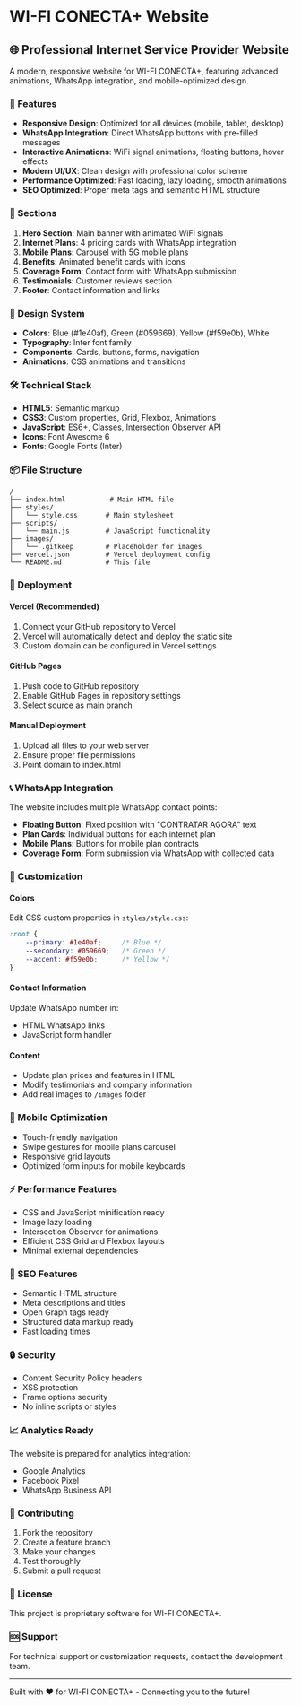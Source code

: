 # WI-FI CONECTA+ Website

## 🌐 Professional Internet Service Provider Website

A modern, responsive website for WI-FI CONECTA+, featuring advanced animations, WhatsApp integration, and mobile-optimized design.

### 🚀 Features

- **Responsive Design**: Optimized for all devices (mobile, tablet, desktop)
- **WhatsApp Integration**: Direct WhatsApp buttons with pre-filled messages
- **Interactive Animations**: WiFi signal animations, floating buttons, hover effects
- **Modern UI/UX**: Clean design with professional color scheme
- **Performance Optimized**: Fast loading, lazy loading, smooth animations
- **SEO Optimized**: Proper meta tags and semantic HTML structure

### 📱 Sections

1. **Hero Section**: Main banner with animated WiFi signals
2. **Internet Plans**: 4 pricing cards with WhatsApp integration
3. **Mobile Plans**: Carousel with 5G mobile plans
4. **Benefits**: Animated benefit cards with icons
5. **Coverage Form**: Contact form with WhatsApp submission
6. **Testimonials**: Customer reviews section
7. **Footer**: Contact information and links

### 🎨 Design System

- **Colors**: Blue (#1e40af), Green (#059669), Yellow (#f59e0b), White
- **Typography**: Inter font family
- **Components**: Cards, buttons, forms, navigation
- **Animations**: CSS animations and transitions

### 🛠️ Technical Stack

- **HTML5**: Semantic markup
- **CSS3**: Custom properties, Grid, Flexbox, Animations
- **JavaScript**: ES6+, Classes, Intersection Observer API
- **Icons**: Font Awesome 6
- **Fonts**: Google Fonts (Inter)

### 📦 File Structure

```
/
├── index.html           # Main HTML file
├── styles/
│   └── style.css       # Main stylesheet
├── scripts/
│   └── main.js         # JavaScript functionality
├── images/
│   └── .gitkeep        # Placeholder for images
├── vercel.json         # Vercel deployment config
└── README.md           # This file
```

### 🚀 Deployment

#### Vercel (Recommended)
1. Connect your GitHub repository to Vercel
2. Vercel will automatically detect and deploy the static site
3. Custom domain can be configured in Vercel settings

#### GitHub Pages
1. Push code to GitHub repository
2. Enable GitHub Pages in repository settings
3. Select source as main branch

#### Manual Deployment
1. Upload all files to your web server
2. Ensure proper file permissions
3. Point domain to index.html

### 📞 WhatsApp Integration

The website includes multiple WhatsApp contact points:

- **Floating Button**: Fixed position with "CONTRATAR AGORA" text
- **Plan Cards**: Individual buttons for each internet plan
- **Mobile Plans**: Buttons for mobile plan contracts
- **Coverage Form**: Form submission via WhatsApp with collected data

### 🔧 Customization

#### Colors
Edit CSS custom properties in `styles/style.css`:
```css
:root {
    --primary: #1e40af;     /* Blue */
    --secondary: #059669;   /* Green */
    --accent: #f59e0b;      /* Yellow */
}
```

#### Contact Information
Update WhatsApp number in:
- HTML WhatsApp links
- JavaScript form handler

#### Content
- Update plan prices and features in HTML
- Modify testimonials and company information
- Add real images to `/images` folder

### 📱 Mobile Optimization

- Touch-friendly navigation
- Swipe gestures for mobile plans carousel
- Responsive grid layouts
- Optimized form inputs for mobile keyboards

### ⚡ Performance Features

- CSS and JavaScript minification ready
- Image lazy loading
- Intersection Observer for animations
- Efficient CSS Grid and Flexbox layouts
- Minimal external dependencies

### 🎯 SEO Features

- Semantic HTML structure
- Meta descriptions and titles
- Open Graph tags ready
- Structured data markup ready
- Fast loading times

### 🔒 Security

- Content Security Policy headers
- XSS protection
- Frame options security
- No inline scripts or styles

### 📈 Analytics Ready

The website is prepared for analytics integration:
- Google Analytics
- Facebook Pixel
- WhatsApp Business API

### 🤝 Contributing

1. Fork the repository
2. Create a feature branch
3. Make your changes
4. Test thoroughly
5. Submit a pull request

### 📄 License

This project is proprietary software for WI-FI CONECTA+.

### 🆘 Support

For technical support or customization requests, contact the development team.

---

Built with ❤️ for WI-FI CONECTA+ - Connecting you to the future!